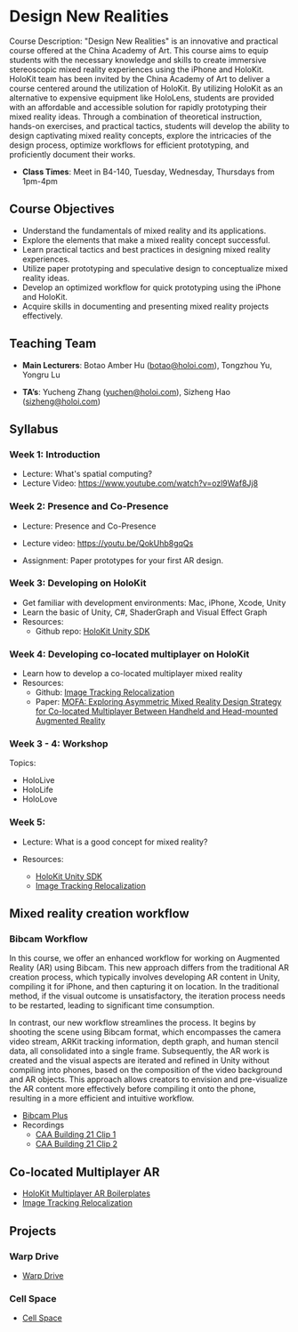 # Design New Realities

Course Description:
"Design New Realities" is an innovative and practical course offered at the China Academy of Art.
This course aims to equip students with the necessary knowledge and skills to create immersive stereoscopic mixed reality experiences using the iPhone and HoloKit. HoloKit team has been invited by the China Academy of Art to deliver a course centered around the utilization of HoloKit. By utilizing HoloKit as an alternative to expensive equipment like HoloLens, students are provided with an affordable and accessible solution for rapidly prototyping their mixed reality ideas. Through a combination of theoretical instruction, hands-on exercises, and practical tactics, students will develop the ability to design captivating mixed reality concepts, explore the intricacies of the design process, optimize workflows for efficient prototyping, and proficiently document their works.

- **Class Times**: Meet in B4-140, Tuesday, Wednesday, Thursdays from 1pm-4pm

## Course Objectives

- Understand the fundamentals of mixed reality and its applications.
- Explore the elements that make a mixed reality concept successful.
- Learn practical tactics and best practices in designing mixed reality experiences.
- Utilize paper prototyping and speculative design to conceptualize mixed reality ideas.
- Develop an optimized workflow for quick prototyping using the iPhone and HoloKit.
- Acquire skills in documenting and presenting mixed reality projects effectively.

## Teaching Team

- **Main Lecturers**: Botao Amber Hu (botao@holoi.com), Tongzhou Yu, Yongru Lu

- **TA’s**: Yucheng Zhang (yuchen@holoi.com), Sizheng Hao (sizheng@holoi.com)

## Syllabus

### Week 1: Introduction

* Lecture: What's spatial computing?
* Lecture Video: https://www.youtube.com/watch?v=ozl9Waf8Jj8

### Week 2: Presence and Co-Presence 

* Lecture: Presence and Co-Presence 
* Lecture video: https://youtu.be/QokUhb8gqQs

* Assignment: Paper prototypes for your first AR design. 

### Week 3: Developing on HoloKit

* Get familiar with development environments: Mac, iPhone, Xcode, Unity
* Learn the basic of Unity, C#, ShaderGraph and Visual Effect Graph
* Resources: 
  - Github repo: [HoloKit Unity SDK](https://github.com/holoi/holokit-unity-sdk)

### Week 4: Developing co-located multiplayer on HoloKit

* Learn how to develop a co-located multiplayer mixed reality
* Resources:
  - Github: [Image Tracking Relocalization](https://github.com/holoi/com.holoi.xr.image-tracking-relocalization)
  - Paper: [MOFA: Exploring Asymmetric Mixed Reality Design Strategy for Co-located Multiplayer Between Handheld and Head-mounted Augmented Reality
](https://dl.acm.org/doi/10.1145/3544549.3583935)

### Week 3 - 4: Workshop

Topics:

- HoloLive
- HoloLife
- HoloLove

### Week 5: 

* Lecture: What is a good concept for mixed reality? 

* Resources: 
  - [HoloKit Unity SDK](https://github.com/holoi/holokit-unity-sdk)
  - [Image Tracking Relocalization](https://github.com/holoi/com.holoi.xr.image-tracking-relocalization)

## Mixed reality creation workflow 
### Bibcam Workflow 

In this course, we offer an enhanced workflow for working on Augmented Reality (AR) using Bibcam. This new approach differs from the traditional AR creation process, which typically involves developing AR content in Unity, compiling it for iPhone, and then capturing it on location. In the traditional method, if the visual outcome is unsatisfactory, the iteration process needs to be restarted, leading to significant time consumption.

In contrast, our new workflow streamlines the process. It begins by shooting the scene using Bibcam format, which encompasses the camera video stream, ARKit tracking information, depth graph, and human stencil data, all consolidated into a single frame. Subsequently, the AR work is created and the visual aspects are iterated and refined in Unity without compiling into phones, based on the composition of the video background and AR objects. This approach allows creators to envision and pre-visualize the AR content more effectively before compiling it onto the phone, resulting in a more efficient and intuitive workflow.

- [Bibcam Plus](https://github.com/holoi/bibcam-plus)
- Recordings
  - [CAA Building 21 Clip 1](BibcamRecordings/Record_1229_1345_04.MP4)
  - [CAA Building 21 Clip 2](BibcamRecordings/Record_1229_1351_59.MP4)

## Co-located Multiplayer AR

- [HoloKit Multiplayer AR Boilerplates](https://github.com/holoi/holokit-multiplayer-ar-boilerplates)
- [Image Tracking Relocalization](https://github.com/holoi/com.holoi.xr.image-tracking-relocalization)

## Projects 

### Warp Drive
- [Warp Drive](https://github.com/holoi/warp-drive)

### Cell Space
- [Cell Space](https://github.com/holoi/cell-space)


